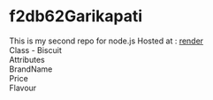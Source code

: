 # f2db62Garikapati
This is my second repo for node.js
Hosted at : [render](https://f2wb62garikapati.onrender.com/)<br>
Class - Biscuit<br>
Attributes<br>
BrandName<br>
Price<br>
Flavour<br>
